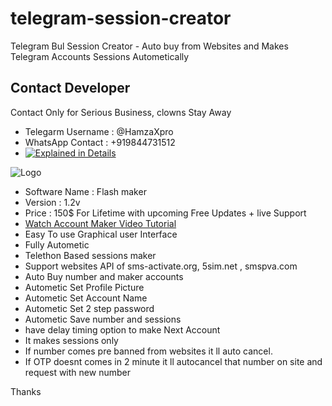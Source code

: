 # telegram-session-creator
Telegram Bul Session Creator - Auto buy from Websites and Makes Telegram Accounts Sessions Autometically
## Contact Developer 

Contact Only for Serious Business, clowns Stay Away

- Telegarm Username : @HamzaXpro
- WhatsApp Contact : +919844731512
- [![Explained in Details](https://img.shields.io/badge/my_portfolio-000?style=for-the-badge&logo=ko-fi&logoColor=white)](https://www.cryptoxpromoter.com/bulk-telegram-account-creator-software/)


![Logo](https://blogger.googleusercontent.com/img/b/R29vZ2xl/AVvXsEiPNdfCEIW16pi1gtuUJ-VokNfMaiz5LgMsWyn84V4lJYmrbv_zhCtcjsh1mNoJzK3RAB8-aOZCGJYi3pk4sUplu8Xd6Dn7FGlf6tEbqX_u4-APdTu0Nm-h2R5kp-q8hihtDaGUTDNkhy_sf89o5sUezPi6vCI2G7Nql9AFoDkf9sBHykgFE3BtTPLEjA/s421/flashmakerv1.2.jpg)


- Software Name : Flash maker
- Version : 1.2v
- Price : 150$ For Lifetime with upcoming Free Updates + live Support
- [Watch Account Maker Video Tutorial](https://www.youtube.com/watch?v=VdyyIK_iD_8)
- Easy To use Graphical user Interface
- Fully Autometic
- Telethon Based sessions maker
- Support websites API of sms-activate.org, 5sim.net , smspva.com
- Auto Buy number and maker accounts
- Autometic Set Profile Picture
- Autometic Set Account Name
- Autometic Set 2 step password
- Autometic Save number and sessions
- have delay timing option to make Next Account
- It makes sessions only 
- If number comes pre banned from websites it ll auto cancel.
- If OTP doesnt comes in 2 minute it ll autocancel that number on site and request with new number

Thanks
